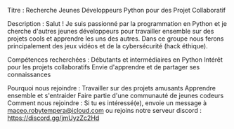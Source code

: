 Titre : Recherche Jeunes Développeurs Python pour des Projet Collaboratif

Description :
Salut ! Je suis passionné par la programmation en Python et je cherche d'autres jeunes développeurs pour travailler ensemble sur des projets cools et apprendre les uns des autres.
Dans ce groupe nous ferons principalement des jeux vidéos et de la cybersécurité (hack éthique).

Compétences recherchées :
Débutants et intermédiaires en Python
Intérêt pour les projets collaboratifs
Envie d'apprendre et de partager ses connaissances

Pourquoi nous rejoindre :
Travailler sur des projets amusants
Apprendre ensemble et s'entraider
Faire partie d'une communauté de jeunes codeurs
Comment nous rejoindre :
Si tu es intéressé(e), envoie un message à maceo.robytempera@icloud.com ou rejoins notre serveur discord : https://discord.gg/jmUyzZc2Hd

